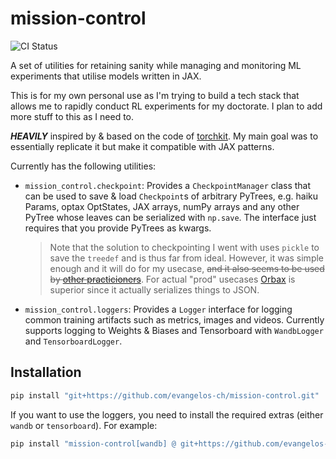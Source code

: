 # mission-control

![CI Status](https://github.com/evangelos-ch/mission-control/workflows/CI/badge.svg)

A set of utilities for retaining sanity while managing and monitoring ML experiments that utilise models written in JAX.

This is for my own personal use as I'm trying to build a tech stack that allows me to rapidly conduct RL experiments for my doctorate. I plan to add more stuff to this as I need to.

**_HEAVILY_** inspired by & based on the code of [torchkit](https://github.com/kevinzakka/torchkit). My main goal was to essentially replicate it but make it compatible with JAX patterns.

Currently has the following utilities:

-   `mission_control.checkpoint`: Provides a `CheckpointManager` class that can be used to save & load `Checkpoint`s of arbitrary PyTrees, e.g. haiku Params, optax OptStates, JAX arrays, numPy arrays and any other PyTree whose leaves can be serialized with `np.save`. The interface just requires that you provide PyTrees as kwargs.
    > Note that the solution to checkpointing I went with uses `pickle` to save the `treedef` and is thus far from ideal. However, it was simple enough and it will do for my usecase, ~~and it also seems to be used by [other practicioners](https://github.com/deepmind/dm-haiku/issues/18)~~. For actual "prod" usecases [Orbax](https://github.com/google/orbax) is superior since it actually serializes things to JSON.
-   `mission_control.loggers`: Provides a `Logger` interface for logging common training artifacts such as metrics, images and videos. Currently supports logging to Weights & Biases and Tensorboard with `WandbLogger` and `TensorboardLogger`.

## Installation

```bash
pip install "git+https://github.com/evangelos-ch/mission-control.git"
```

If you want to use the loggers, you need to install the required extras (either `wandb` or `tensorboard`). For example:

```bash
pip install "mission-control[wandb] @ git+https://github.com/evangelos-ch/mission-control.git"
```
